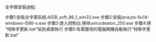 全字庫安裝過程:

步驟1:安裝全字庫系統:AIDB_soft_98_1_win32.exe
步驟2:安裝java:jre-6u14-windows-i586-s.exe
步驟3:進入控制台,移除unicodeaton_250.exe
步驟4:將 “特殊字更新.bat”貼到桌面執行
步驟5:有需要用的電腦開機自動執行”特殊字更新.bat”
